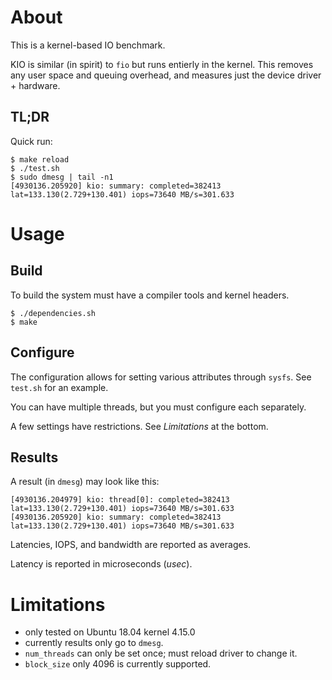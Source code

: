 # About

This is a kernel-based IO benchmark.

KIO is similar (in spirit) to `fio` but runs entierly in the kernel.  This
removes any user space and queuing overhead, and measures just the device
driver + hardware.

## TL;DR

Quick run:
```
$ make reload
$ ./test.sh
$ sudo dmesg | tail -n1
[4930136.205920] kio: summary: completed=382413 lat=133.130(2.729+130.401) iops=73640 MB/s=301.633
```

# Usage

## Build

To build the system must have a compiler tools and kernel headers.

```
$ ./dependencies.sh
$ make
```

## Configure

The configuration allows for setting various attributes through `sysfs`.
See `test.sh` for an example.

You can have multiple threads, but you must configure each separately.

A few settings have restrictions.  See *Limitations* at the bottom.

## Results

A result (in `dmesg`) may look like this:

```
[4930136.204979] kio: thread[0]: completed=382413 lat=133.130(2.729+130.401) iops=73640 MB/s=301.633
[4930136.205920] kio: summary: completed=382413 lat=133.130(2.729+130.401) iops=73640 MB/s=301.633
```

Latencies, IOPS, and bandwidth are reported as averages.

Latency is reported in microseconds (*usec*).

# Limitations

* only tested on Ubuntu 18.04 kernel 4.15.0
* currently results only go to `dmesg`.
* `num_threads` can only be set once; must reload driver to change it.
* `block_size` only 4096 is currently supported.
